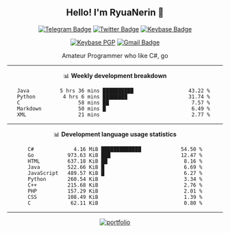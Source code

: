 <h2 align="center">Hello! I'm RyuaNerin 👋</h2>
<div align=center>

  [![Telegram Badge](https://img.shields.io/badge/-Telegram-2CA5E0?style=flat-square&logo=telegram&logoColor=white&link=https://t.me/unknown5766)](https://t.me/unknown5766)
  [![Twitter Badge](https://img.shields.io/badge/-Twitter-1DA1F2?style=flat-square&logo=twitter&logoColor=white&link=https://twitter.com/RyuaNerin)](https://twitter.com/RyuaNerin)
  [![Keybase Badge](https://img.shields.io/badge/-Keybase-33A0FF?style=flat-square&logo=keybase&logoColor=white&link=https://keybase.io/ryuanerin)](https://keybase.io/ryuanerin)

  [![Keybase PGP](https://img.shields.io/keybase/pgp/ryuanerin?style=flat-square)](http://pool.sks-keyservers.net/pks/lookup?search=0x542be8eacfb31f3e+&fingerprint=on&hash=on&exact=on&op=index)
  [![Gmail Badge](https://img.shields.io/badge/-Mail.Ru-168DE2?style=flat-square&logo=Mail.Ru&logoColor=white&link=mailto:admin@ryuar.in)](mailto:admin@ryuar.in) 

  Amateur Programmer who like C#, go

  -------

  📊 **Weekly development breakdown**

  <!--START_SECTION:waka-->
```text
Java          5 hrs 36 mins ██████████                  43.22 % 
Python         4 hrs 6 mins ████████                    31.74 % 
C                   58 mins ██                           7.57 % 
Markdown            50 mins █                            6.49 % 
XML                 21 mins                              2.77 % 
```
<!--END_SECTION:waka-->

  -------

  📊 **Development language usage statistics**
<!--START_SECTION:top_language-->
```text
C#             4.16 MiB █████████████             54.50 %
Go           973.63 KiB ███                       12.47 %
HTML         637.18 KiB ██                         8.16 %
Java         522.66 KiB █                          6.69 %
JavaScript   489.57 KiB █                          6.27 %
Python       260.54 KiB                            3.34 %
C++          215.68 KiB                            2.76 %
PHP          157.29 KiB                            2.01 %
CSS          108.49 KiB                            1.39 %
C             62.11 KiB                            0.80 %
```
<!--END_SECTION:top_language-->

  -------

  [![portfolio](https://github-readme-stats.vercel.app/api/pin/?username=RyuaNerin&repo=portfolio)](https://github.com/RyuaNerin/portfolio)

</div>
